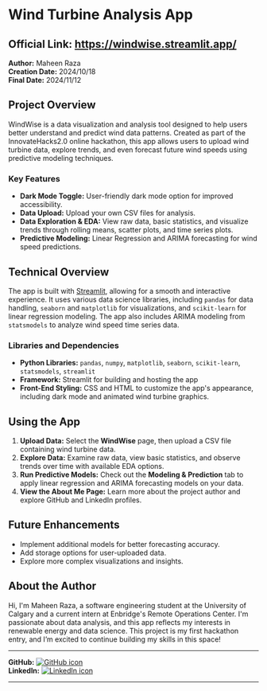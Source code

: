 # Wind Turbine Analysis App

## Official Link: https://windwise.streamlit.app/

**Author:** Maheen Raza  
**Creation Date:** 2024/10/18  
**Final Date:** 2024/11/12  

## Project Overview

WindWise is a data visualization and analysis tool designed to help users better understand and predict wind data patterns. Created as part of the InnovateHacks2.0 online hackathon, this app allows users to upload wind turbine data, explore trends, and even forecast future wind speeds using predictive modeling techniques. 

### Key Features
- **Dark Mode Toggle:** User-friendly dark mode option for improved accessibility.
- **Data Upload:** Upload your own CSV files for analysis.
- **Data Exploration & EDA:** View raw data, basic statistics, and visualize trends through rolling means, scatter plots, and time series plots.
- **Predictive Modeling:** Linear Regression and ARIMA forecasting for wind speed predictions.

## Technical Overview
The app is built with [Streamlit](https://streamlit.io/), allowing for a smooth and interactive experience. It uses various data science libraries, including `pandas` for data handling, `seaborn` and `matplotlib` for visualizations, and `scikit-learn` for linear regression modeling. The app also includes ARIMA modeling from `statsmodels` to analyze wind speed time series data.

### Libraries and Dependencies
- **Python Libraries:** `pandas`, `numpy`, `matplotlib`, `seaborn`, `scikit-learn`, `statsmodels`, `streamlit`
- **Framework:** Streamlit for building and hosting the app
- **Front-End Styling:** CSS and HTML to customize the app's appearance, including dark mode and animated wind turbine graphics.

## Using the App
1. **Upload Data:** Select the **WindWise** page, then upload a CSV file containing wind turbine data.
2. **Explore Data:** Examine raw data, view basic statistics, and observe trends over time with available EDA options.
3. **Run Predictive Models:** Check out the **Modeling & Prediction** tab to apply linear regression and ARIMA forecasting models on your data.
4. **View the About Me Page:** Learn more about the project author and explore GitHub and LinkedIn profiles.

## Future Enhancements
- Implement additional models for better forecasting accuracy.
- Add storage options for user-uploaded data.
- Explore more complex visualizations and insights.

## About the Author
Hi, I'm Maheen Raza, a software engineering student at the University of Calgary and a current intern at Enbridge's Remote Operations Center. I'm passionate about data analysis, and this app reflects my interests in renewable energy and data science. This project is my first hackathon entry, and I’m excited to continue building my skills in this space!

---

**GitHub:** [![GitHub icon](https://img.icons8.com/ios-filled/20/000000/github.png)](https://github.com/maheenraza03)  
**LinkedIn:** [![LinkedIn icon](https://img.icons8.com/ios-filled/20/000000/linkedin.png)](https://www.linkedin.com/in/maheen-raza-40b780229/)

---

